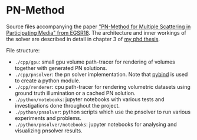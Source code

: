 # PN-Method
Source files accompanying the paper ["PN-Method for Multiple Scattering in Participating Media" from EGSR18](https://rgl.epfl.ch/publications/Koerner2018Pn). The architecture and inner workings of the solver are described in detail in chapter 3 of [my phd thesis](https://elib.uni-stuttgart.de/bitstream/11682/12154/3/dkoerner_thesis_final.pdf).

File structure:
- `./cpp/gpu`: small gpu volume path-tracer for rendering of volumes together with generated PN solutions.
- `./cpp/pnsolver`: the pn solver implementation.  Note that [pybind](https://github.com/pybind/pybind11) is used to create a python module.
- `./cpp/renderer`: cpu path-tracer for rendering volumetric datasets using ground truth illumination or a cached PN solution.
- `./python/notebooks`: jupyter notebooks with various tests and investigations done throughout the project.
- `./python/pnsolver`: python scripts which use the pnsolver to run various experiments and problems.
- `./python/pnsolver/notebooks`: jupyter notebooks for analysing and visualizing pnsolver results.
  
  
  
  
  
  

